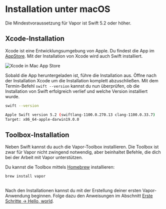 # Installation unter macOS

Die Mindestvoraussetzung für Vapor ist Swift 5.2 oder höher.

## Xcode-Installation

Xcode ist eine Entwicklungsumgebung von Apple. Du findest die App im [AppStore](https://itunes.apple.com/us/app/xcode/id497799835?mt=12). Mit der Installation von Xcode wird auch Swift installiert.

![Xcode in Mac App Store](../images/xcode-mac-app-store.png)

Sobald die App heruntergeladen ist, führe die Installation aus. Öffne nach der Installation Xcode um die Installation komplett abzuschließen. Mit dem Termin-Befehl `swift --version` kannst du nun überprüfen, ob die Installation von Swift erfolgreich verlief und welche Version installiert wurde.

```sh
swift --version

Apple Swift version 5.2 (swiftlang-1100.0.270.13 clang-1100.0.33.7)
Target: x86_64-apple-darwin19.0.0
```

## Toolbox-Installation

Neben Swift kannst du auch die Vapor-Toolbox installieren. Die Toolbox ist zwar für Vapor nicht zwingend notwendig, aber beinhaltet Befehle, die dich bei der Arbeit mit Vapor unterstützen.

Du kannst die Toolbox mittels [Homebrew](https://brew.sh) installieren:

```sh
brew install vapor
```

##

Nach den Installationen kannst du mit der Erstellung deiner ersten Vapor-Anwendung beginnen. Folge dazu den Anweisungen im Abschnitt [Erste Schritte → Hello, world](../hello-world.de.md).
